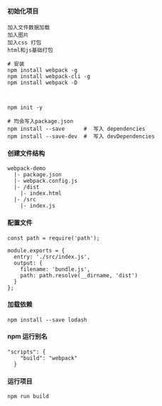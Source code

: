 #### 初始化项目

```
加入文件数据加载
加入图片
加入css 打包
html和js基础打包
```



```
# 安装
npm install webpack -g
npm install webpack-cli -g
npm install webpack -D



npm init -y

# 均会写入package.json
npm install --save      #  写入 dependencies
npm install --save-dev  #  写入 devDependencies
```

#### 创建文件结构

```
webpack-demo
  |- package.json
  |- webpack.config.js
  |- /dist
    |- index.html
  |- /src
    |- index.js
```

#### 配置文件

```
const path = require('path');

module.exports = {
  entry: './src/index.js',
  output: {
    filename: 'bundle.js',
    path: path.resolve(__dirname, 'dist')
  }
};
```

#### 加载依赖
```
npm install --save lodash
```

#### npm 运行别名
```
"scripts": {
    "build": "webpack"
  }
```
#### 运行项目

```
npm run build
```
